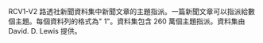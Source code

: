 RCV1-V2 路透社新聞資料集中新聞文章的主題指派。一篇新聞文章可以指派給數個主題。每個資料列的格式為"<topic name> <document id> 1"。資料集包含 260 萬個主題指派。資料集由 David. D. Lewis 提供。

<!---HONumber=July15_HO4-->